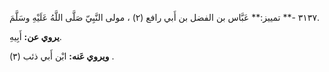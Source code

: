 ٣١٣٧ -** تمييز:** عَبَّاس بن الفضل بن أَبي رافع (٢) ، مولى النَّبِيّ صَلَّى اللَّهُ عَلَيْهِ وسَلَّمَ.

**يروي عن:** أَبِيهِ.

**ويروي عَنه:** ابْن أَبي ذئب (٣) .